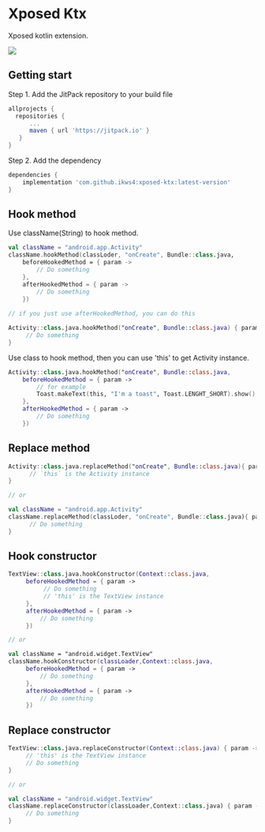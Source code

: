 # Xposed Ktx
Xposed kotlin extension.

[![](https://jitpack.io/v/ikws4/xposed-ktx.svg)](https://jitpack.io/#ikws4/xposed-ktx)

## Getting start
Step 1. Add the JitPack repository to your build file
```gradle
allprojects {
  repositories {
      ...
      maven { url 'https://jitpack.io' }
   }
}
```
Step 2. Add the dependency
```gradle
dependencies {
    implementation 'com.github.ikws4:xposed-ktx:latest-version'
}
```

## Hook method
Use className(String) to hook method.
```kotlin
val className = "android.app.Activity"
className.hookMethod(classLoder, "onCreate", Bundle::class.java,
    beforeHookedMethod = { param ->
        // Do something
    },
    afterHookedMethod = { param ->
        // Do something
    })
    
// if you just use afterHookedMethod, you can do this

Activity::class.java.hookMethod("onCreate", Bundle::class.java) { param ->
     // Do something
}
```
Use class to hook method, then you can use 'this' to get Activity instance.
```kotlin
Activity::class.java.hookMethod("onCreate", Bundle::class.java, 
    beforeHookedMethod = { param ->
        // for example
        Toast.makeText(this, "I'm a toast", Toast.LENGHT_SHORT).show()
    },
    afterHookedMethod = { param ->
        // Do something
    })
```

## Replace method
```kotlin
Activity::class.java.replaceMethod("onCreate", Bundle::class.java){ param ->
      // `this` is the Activity instance
}

// or

val className = "android.app.Activity"
className.replaceMethod(classLoder, "onCreate", Bundle::class.java){ param ->
      // Do something
}
```

## Hook constructor
```kotlin
TextView::class.java.hookConstructor(Context::class.java,
     beforeHookedMethod = { param ->
          // Do something
          // 'this' is the TextView instance
     },
     afterHookedMethod = { param ->
         // Do something
     })

// or

val className = "android.widget.TextView"
className.hookConstructor(classLoader,Context::class.java,
     beforeHookedMethod = { param ->
         // Do something
     },
     afterHookedMethod = { param ->
         // Do something
     })
```

## Replace constructor
```kotlin
TextView::class.java.replaceConstructor(Context::class.java) { param ->
     // 'this' is the TextView instance
     // Do something
}

// or

val className = "android.widget.TextView"
className.replaceConstructor(classLoader,Context::class.java) { param ->
     // Do something
}
```
